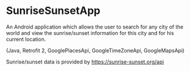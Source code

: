 # SunriseSunsetApp

An Android application which allows the user to search for any city of the world and view the sunrise/sunset information for this city and for 
his current location.

(Java, Retrofit 2, GooglePlacesApi, GoogleTimeZoneApi, GoogleMapsApi)

Sunrise/sunset data is provided by https://sunrise-sunset.org/api 

